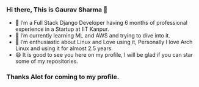 ### Hi there, This is Gaurav Sharma 👋

- 🔭 I’m a Full Stack Django Developer having 6 months of professional experience in a Startup at IIT Kanpur.
- 🌱 I’m currently learning ML and AWS and trying to dive into it.
- 👯 I’m enthusiastic about Linux and Love using it, Personally I love Arch Linux and using it for almost 2.5 years.
- 😄 It is good to see you here on my profile, I will be glad if you can star some of my repositories.

### Thanks Alot for coming to my profile.

<!--
- 🤔 I’m looking for help with ...
- 💬 Ask me about ...
- 📫 How to reach me: ...
- 😄 Pronouns: ...
- ⚡ Fun fact: ...
-->
